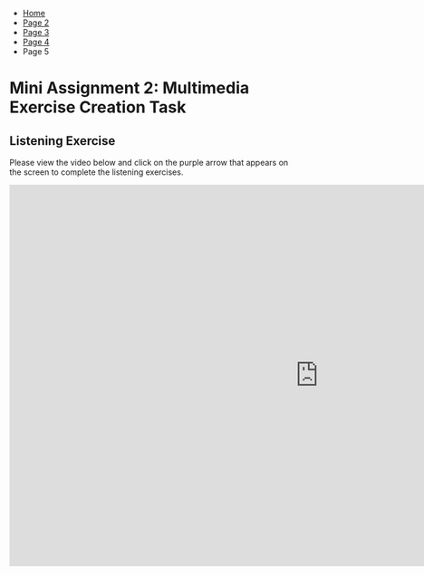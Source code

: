 <ul class="breadcrumb">
  <li><a href="index.html">Home</a></li>
  <li><a href="page2.html">Page 2</a></li>
  <li><a href="page3.html">Page 3</a></li>
   <li><a href="page4.html">Page 4</a></li>
  <li>Page 5</li>
</ul>




<body>
<h1>Mini Assignment 2: Multimedia Exercise Creation Task</h1>
<h2>Listening Exercise</h2>

<p>Please view the video below and click on the purple arrow that appears on the screen to complete the listening exercises.</p>


 <iframe src="https://h5p.org/h5p/embed/154475" width="1090" height="674" frameborder="0" allowfullscreen="allowfullscreen"></iframe><script src="https://h5p.org/sites/all/modules/h5p/library/js/h5p-resizer.js" charset="UTF-8"></script>

